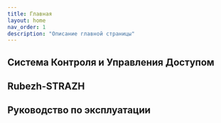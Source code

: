 ```yaml
---
title: Главная
layout: home
nav_order: 1
description: "Описание главной страницы"
---
```


## Система Контроля и Управления Доступом
## Rubezh-STRAZH
## Руководство по эксплуатации
